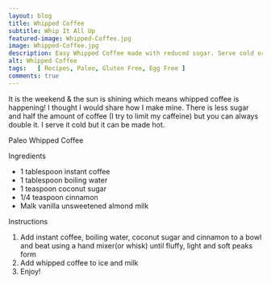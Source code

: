 ```yaml
---
layout: blog
title: Whipped Coffee
subtitle: Whip It All Up
featured-image: Whipped-Coffee.jpg
image: Whipped-Coffee.jpg
description: Easy Whipped Coffee made with reduced sugar. Serve cold or hot.
alt: Whipped Coffee
tags:   [ Recipes, Paleo, Gluten Free, Egg Free ]
comments: true
---
```

It is the weekend & the sun is shining which means whipped coffee is happening! I thought I would share how I make mine. There is less sugar and half the amount of coffee (I try to limit my caffeine) but you can always double it. I serve it cold but it can be made hot.

Paleo Whipped Coffee

Ingredients
* 1 tablespoon instant coffee
* 1 tablespoon boiling water
* 1 teaspoon coconut sugar
* 1/4 teaspoon cinnamon
* Malk vanilla unsweetened almond milk

Instructions
1. Add instant coffee, boiling water, coconut sugar and cinnamon to a bowl and beat using a hand mixer(or whisk) until fluffy, light and soft peaks form
2. Add whipped coffee to ice and milk
3. Enjoy!

